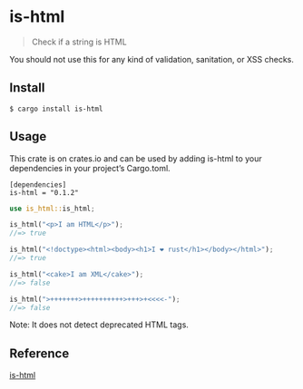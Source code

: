 # is-html

> Check if a string is HTML

You should not use this for any kind of validation, sanitation, or XSS checks.

## Install

```
$ cargo install is-html
```
## Usage
This crate is on crates.io and can be used by adding is-html to your dependencies in your project’s Cargo.toml.
```
[dependencies]
is-html = "0.1.2"
```

```rust
use is_html::is_html;

is_html("<p>I am HTML</p>");
//=> true

is_html("<!doctype><html><body><h1>I ❤ rust</h1></body></html>");
//=> true

is_html("<cake>I am XML</cake>");
//=> false

is_html(">+++++++>++++++++++>+++>+<<<<-");
//=> false
```

Note: It does not detect deprecated HTML tags.

## Reference
[is-html](https://github.com/sindresorhus/is-html)